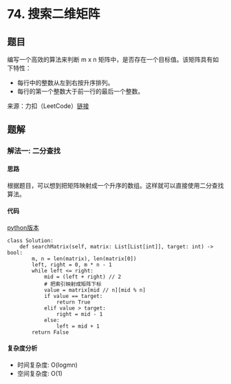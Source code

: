 # 74. 搜索二维矩阵

## 题目
编写一个高效的算法来判断 m x n 矩阵中，是否存在一个目标值。该矩阵具有如下特性：

* 每行中的整数从左到右按升序排列。
* 每行的第一个整数大于前一行的最后一个整数。

来源：力扣（LeetCode）[链接](https://leetcode.cn/problems/search-a-2d-matrix)

## 题解
### 解法一: 二分查找
#### 思路
根据题目，可以想到把矩阵映射成一个升序的数组。这样就可以直接使用二分查找算法。

#### 代码
[python版本](https://www.python.org/)
```
class Solution:
    def searchMatrix(self, matrix: List[List[int]], target: int) -> bool:
        m, n = len(matrix), len(matrix[0])
        left, right = 0, m * n - 1
        while left <= right:
            mid = (left + right) // 2
            # 把索引映射成矩阵下标
            value = matrix[mid // n][mid % n]
            if value == target:
                return True
            elif value > target:
                right = mid - 1
            else:
                left = mid + 1
        return False
```

#### 复杂度分析
* 时间复杂度: O(logmn)
* 空间复杂度: O(1)